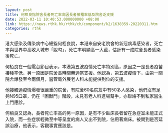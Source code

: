 ```yaml
---
layout: post
title: 何栢良指院舍長者死亡率高因長者接種率低及院舍乏支援
date: 2022-03-11 10:40:53.000000000 +08:00
link: https://news.rthk.hk/rthk/ch/component/k2/1638359-20220311.htm
categories: rthk
---
```


港大感染及傳染病中心總監何栢良說，本港來自安老院舍的新冠病毒感染者，死亡率與世界中高收入城市「脫勾」，死亡率明顯高一大截，估計有一成院舍長者感染後死亡。

何栢良在一個電台節目表示，本港第五波疫情死亡率特別高，原因之一是長者疫苗接種率低，另一原因是院舍長時間無適當支援。他認為，第五波疫情下，由第一間院舍爆發至今兩個月，醫管局外展老人科未能提供到位的支援。

他接觸過疫情爆發很嚴重的院舍，有院舍60名院友中有50多人感染，他們沒有足夠N95口罩，仍在「困獸鬥」階段，未見有老人科進場幫手，亦聯絡不到私家醫生上門應診。

何栢良又認為，長者死亡率高的另一原因，是有不少臥床長者留在急症室未能正式入院，而一些症狀輕微至中等呈度的病人又出不到院，佔用著病床。被問到是否延誤治療，他表示，客觀事實應該是。
